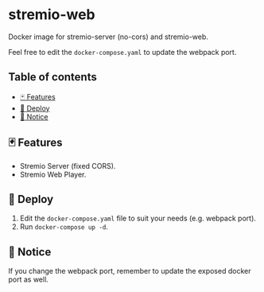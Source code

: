 # stremio-web

Docker image for stremio-server (no-cors) and stremio-web.

Feel free to edit the `docker-compose.yaml` to update the webpack port.

## Table of contents

- [🃏 Features](#-features)
- [🚀 Deploy](#-deploy)
- [📜 Notice](#-notice)

## 🃏 Features

- Stremio Server (fixed CORS).
- Stremio Web Player.

## 🚀 Deploy

1. Edit the `docker-compose.yaml` file to suit your needs (e.g. webpack port).
2. Run `docker-compose up -d`.

## 📜 Notice

If you change the webpack port, remember to update the exposed docker port as well.
